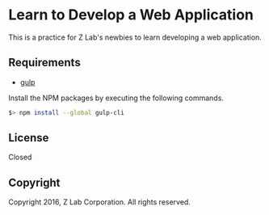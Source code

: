 # Learn to Develop a Web Application

This is a practice for Z Lab's newbies to learn developing a web application.

## Requirements

- [gulp](http://gulpjs.com/)

Install the NPM packages by executing the following commands.

```bash
$> npm install --global gulp-cli
```

## License

Closed

## Copyright

Copyright 2016, Z Lab Corporation. All rights reserved.
